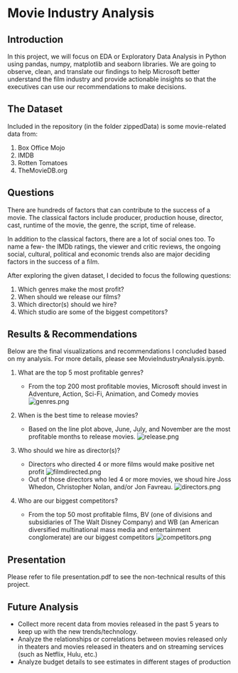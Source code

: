 # Movie Industry Analysis

## Introduction
In this project, we will focus on EDA or Exploratory Data Analysis in Python using pandas, numpy, matplotlib and seaborn libraries. We are going to observe, clean, and translate our findings to help Microsoft better understand the film industry and provide actionable insights so that the executives can use our recommendations to make decisions.


## The Dataset

Included in the repository (in the folder zippedData) is some movie-related data from:
1. Box Office Mojo
2. IMDB
3. Rotten Tomatoes
4. TheMovieDB.org

## Questions

There are hundreds of factors that can contribute to the success of a movie. The classical factors include producer, production house, director, cast, runtime of the movie, the genre, the script, time of release. 

In addition to the classical factors, there are a lot of social ones too. To name a few- the IMDb ratings, the viewer and critic reviews, the ongoing social, cultural, political and economic trends also are major deciding factors in the success of a film.

After exploring the given dataset, I decided to focus the following questions:

1. Which genres make the most profit?
2. When should we release our films?
3. Which director(s) should we hire?
4. Which studio are some of the biggest competitors?

## Results & Recommendations
Below are the final visualizations and recommendations I concluded based on my analysis. For more details, please see MovieIndustryAnalysis.ipynb.

1. What are the top 5 most profitable genres?
    - From the top 200 most profitable movies, Microsoft should invest in Adventure, Action, Sci-Fi, Animation, and Comedy movies
![genres.png](attachment:genres.png)

2. When is the best time to release movies?
    - Based on the line plot above, June, July, and November are the most profitable months to release movies.
![release.png](attachment:release.png)

3. Who should we hire as director(s)?
    - Directors who directed 4 or more films would make positive net profit
![filmdirected.png](attachment:filmdirected.png)
    - Out of those directors who led 4 or more movies, we shoud hire Joss Whedon, Christopher Nolan, and/or Jon Favreau.
![directors.png](attachment:directors.png)

4. Who are our biggest competitors?
    - From the top 50 most profitable films, BV (one of divisions and subsidiaries of The Walt Disney Company) and WB (an American diversified multinational mass media and entertainment conglomerate) are our biggest competitors
![competitors.png](attachment:competitors.png)

## Presentation
Please refer to file presentation.pdf to see the non-technical results of this project.

## Future Analysis

- Collect more recent data from movies released in the past 5 years to keep up with the new trends/technology.
- Analyze the relationships or correlations between movies released only in theaters and movies released in theaters and on streaming services (such as Netflix, Hulu, etc.)
- Analyze budget details to see estimates in different stages of production


```python

```
